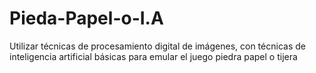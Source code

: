 # Pieda-Papel-o-I.A
Utilizar técnicas de procesamiento digital de imágenes, con técnicas de inteligencia artificial básicas para emular el juego piedra papel o tijera
